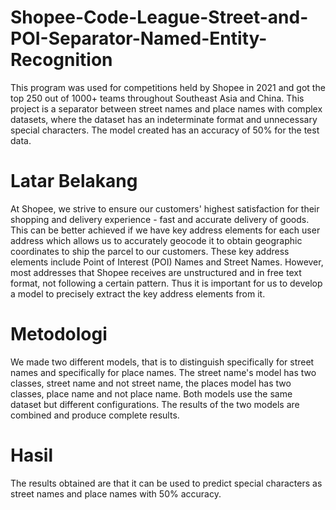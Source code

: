 # Shopee-Code-League-Street-and-POI-Separator-Named-Entity-Recognition
This program was used for competitions held by Shopee in 2021 and got the top 250 out of 1000+ teams throughout Southeast Asia and China. This project is a separator between street names and place names with complex datasets, where the dataset has an indeterminate format and unnecessary special characters. The model created has an accuracy of 50% for the test data.

# Latar Belakang
At Shopee, we strive to ensure our customers' highest satisfaction for their shopping and delivery experience - fast and accurate delivery of goods. This can be better achieved if we have key address elements for each user address which allows us to accurately geocode it to obtain geographic coordinates to ship the parcel to our customers. These key address elements include Point of Interest (POI) Names and Street Names. However, most addresses that Shopee receives are unstructured and in free text format, not following a certain pattern. Thus it is important for us to develop a model to precisely extract the key address elements from it.

# Metodologi
We made two different models, that is to distinguish specifically for street names and specifically for place names. The street name's model has two classes, street name and not street name, the places model has two classes, place name and not place name. Both models use the same dataset but different configurations. The results of the two models are combined and produce complete results.

# Hasil
The results obtained are that it can be used to predict special characters as street names and place names with 50% accuracy.
